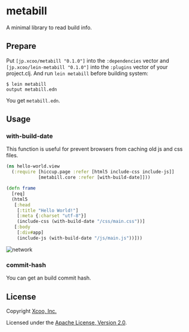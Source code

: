 # metabill

<!-- [![Clojars Project](https://img.shields.io/clojars/v/xcoo/clj-build-date.svg)](https://clojars.org/xcoo/clj-build-date) -->

A minimal library to read build info.

## Prepare

Put `[jp.xcoo/metabill "0.1.0"]` into the `:dependencies` vector and `[jp.xcoo/lein-metabill "0.1.0"]` into the `:plugins` vector of your project.clj.
And run `lein metabill` before building system:

```
$ lein metabill
output metabill.edn
```

You get `metabill.edn`.

## Usage

### with-build-date

This function is useful for prevent browsers from caching old js and css files.

```clojure
(ns hello-world.view
  (:require [hiccup.page :refer [html5 include-css include-js]]
            [metabill.core :refer [with-build-date]]))

(defn frame
  [req]
  (html5
   [:head
    [:title "Hello World!"]
    [:meta {:charset "utf-8"}]
    (include-css (with-build-date "/css/main.css"))]
   [:body
    [:div#app]
    (include-js (with-build-date "/js/main.js"))]))
```

![network](https://raw.githubusercontent.com/xcoo/clj-build-date/master/img/network.png)

### commit-hash

You can get an build commit hash.

## License

Copyright [Xcoo, Inc.][xcoo]

Licensed under the [Apache License, Version 2.0][apache-license-2.0].

[xcoo]: https://xcoo.jp/
[apache-license-2.0]: http://www.apache.org/licenses/LICENSE-2.0.html
